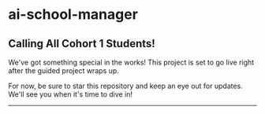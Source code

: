 # ai-school-manager

## Calling All Cohort 1 Students!

We've got something special in the works! This project is set to go live right after the guided project wraps up. 

For now, be sure to star this repository and keep an eye out for updates. We'll see you when it's time to dive in!

---

